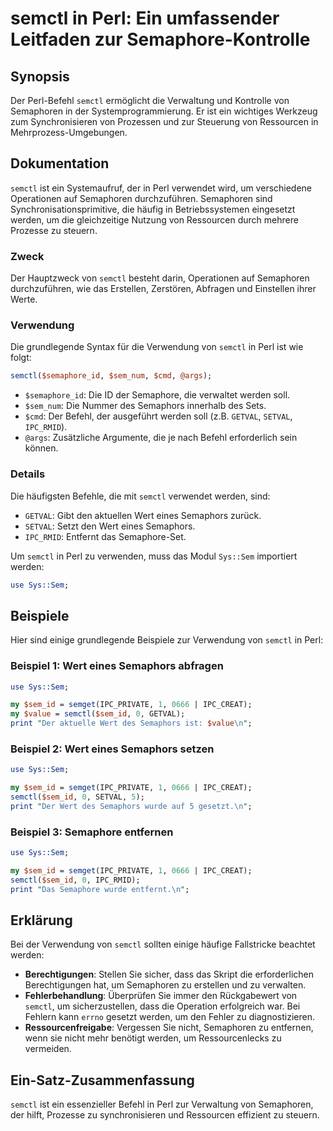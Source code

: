<!--
Meta Description: # semctl in Perl: Ein umfassender Leitfaden zur Semaphore-Kontrolle ## Synopsis Der Perl-Befehl `semctl` ermöglicht die Verwaltung und Kontrolle von S...
Meta Keywords: semctl, die, perl, der, von
-->

# semctl in Perl: Ein umfassender Leitfaden zur Semaphore-Kontrolle

## Synopsis
Der Perl-Befehl `semctl` ermöglicht die Verwaltung und Kontrolle von Semaphoren in der Systemprogrammierung. Er ist ein wichtiges Werkzeug zum Synchronisieren von Prozessen und zur Steuerung von Ressourcen in Mehrprozess-Umgebungen.

## Dokumentation
`semctl` ist ein Systemaufruf, der in Perl verwendet wird, um verschiedene Operationen auf Semaphoren durchzuführen. Semaphoren sind Synchronisationsprimitive, die häufig in Betriebssystemen eingesetzt werden, um die gleichzeitige Nutzung von Ressourcen durch mehrere Prozesse zu steuern.

### Zweck
Der Hauptzweck von `semctl` besteht darin, Operationen auf Semaphoren durchzuführen, wie das Erstellen, Zerstören, Abfragen und Einstellen ihrer Werte.

### Verwendung
Die grundlegende Syntax für die Verwendung von `semctl` in Perl ist wie folgt:

```perl
semctl($semaphore_id, $sem_num, $cmd, @args);
```

- `$semaphore_id`: Die ID der Semaphore, die verwaltet werden soll.
- `$sem_num`: Die Nummer des Semaphors innerhalb des Sets.
- `$cmd`: Der Befehl, der ausgeführt werden soll (z.B. `GETVAL`, `SETVAL`, `IPC_RMID`).
- `@args`: Zusätzliche Argumente, die je nach Befehl erforderlich sein können.

### Details
Die häufigsten Befehle, die mit `semctl` verwendet werden, sind:

- `GETVAL`: Gibt den aktuellen Wert eines Semaphors zurück.
- `SETVAL`: Setzt den Wert eines Semaphors.
- `IPC_RMID`: Entfernt das Semaphore-Set.

Um `semctl` in Perl zu verwenden, muss das Modul `Sys::Sem` importiert werden:

```perl
use Sys::Sem;
```

## Beispiele
Hier sind einige grundlegende Beispiele zur Verwendung von `semctl` in Perl:

### Beispiel 1: Wert eines Semaphors abfragen

```perl
use Sys::Sem;

my $sem_id = semget(IPC_PRIVATE, 1, 0666 | IPC_CREAT);
my $value = semctl($sem_id, 0, GETVAL);
print "Der aktuelle Wert des Semaphors ist: $value\n";
```

### Beispiel 2: Wert eines Semaphors setzen

```perl
use Sys::Sem;

my $sem_id = semget(IPC_PRIVATE, 1, 0666 | IPC_CREAT);
semctl($sem_id, 0, SETVAL, 5);
print "Der Wert des Semaphors wurde auf 5 gesetzt.\n";
```

### Beispiel 3: Semaphore entfernen

```perl
use Sys::Sem;

my $sem_id = semget(IPC_PRIVATE, 1, 0666 | IPC_CREAT);
semctl($sem_id, 0, IPC_RMID);
print "Das Semaphore wurde entfernt.\n";
```

## Erklärung
Bei der Verwendung von `semctl` sollten einige häufige Fallstricke beachtet werden:

- **Berechtigungen**: Stellen Sie sicher, dass das Skript die erforderlichen Berechtigungen hat, um Semaphoren zu erstellen und zu verwalten.
- **Fehlerbehandlung**: Überprüfen Sie immer den Rückgabewert von `semctl`, um sicherzustellen, dass die Operation erfolgreich war. Bei Fehlern kann `errno` gesetzt werden, um den Fehler zu diagnostizieren.
- **Ressourcenfreigabe**: Vergessen Sie nicht, Semaphoren zu entfernen, wenn sie nicht mehr benötigt werden, um Ressourcenlecks zu vermeiden.

## Ein-Satz-Zusammenfassung
`semctl` ist ein essenzieller Befehl in Perl zur Verwaltung von Semaphoren, der hilft, Prozesse zu synchronisieren und Ressourcen effizient zu steuern.